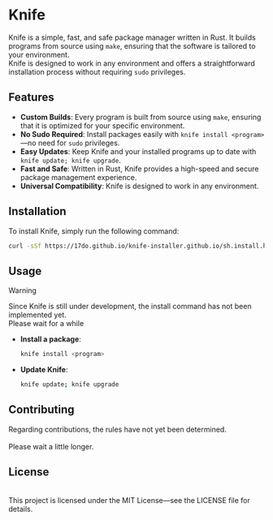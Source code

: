# Knife

Knife is a simple, fast, and safe package manager written in Rust. It builds programs from source using `make`, ensuring that the software is tailored to your environment. <br>
Knife is designed to work in any environment and offers a straightforward installation process without requiring `sudo` privileges.
<br>
## Features

- **Custom Builds**: Every program is built from source using `make`, ensuring that it is optimized for your specific environment.
- **No Sudo Required**: Install packages easily with `knife install <program>`—no need for `sudo` privileges.
- **Easy Updates**: Keep Knife and your installed programs up to date with `knife update; knife upgrade`.
- **Fast and Safe**: Written in Rust, Knife provides a high-speed and secure package management experience.
- **Universal Compatibility**: Knife is designed to work in any environment.

## Installation

To install Knife, simply run the following command:
<br>
```bash
curl -sSf https://17do.github.io/knife-installer.github.io/sh.install.html | sh
```

## Usage


>[!WARNING]
>Since Knife is still under development, the install command has not been implemented yet.<br>
>Please wait for a while
- **Install a package**:
  ```bash
  knife install <program>
  ```

- **Update Knife**: 
  ```bash
  knife update; knife upgrade
  ```
  

## Contributing
Regarding contributions, the rules have not yet been determined.  
<br>
Please wait a little longer.

## License
<br>
This project is licensed under the MIT License—see the LICENSE file for details.
